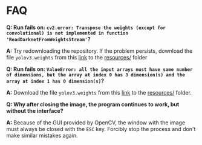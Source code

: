 # FAQ

**Q: Run fails on: `cv2.error: Transpose the weights (except for convolutional) is not implemented in function 'ReadDarknetFromWeightsStream'`?**

**A:** Try redownloading the repository. If the problem persists, download the file `yolov3.weights` from this [link](https://pjreddie.com/media/files/yolov3.weights) to the [resources/](resources/) folder

**Q: Run fails on: `ValueError: all the input arrays must have same number of dimensions, but the array at index 0 has 3 dimension(s) and the array at index 1 has 0 dimension(s)`?**

**A:** Download the file `yolov3.weights` from this [link](https://pjreddie.com/media/files/yolov3.weights) to the [resources/](resources/) folder.

**Q: Why after closing the image, the program continues to work, but without the interface?**

**A:** Because of the GUI provided by OpenCV, the window with the image must always be closed with the `ESC` key. Forcibly stop the process and don't make similar mistakes again.
